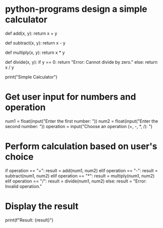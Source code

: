 # python-programs design a simple calculator
def add(x, y):
    return x + y

def subtract(x, y):
    return x - y

def multiply(x, y):
    return x * y

def divide(x, y):
    if y == 0:
        return "Error: Cannot divide by zero."
    else:
        return x / y

print("Simple Calculator")

# Get user input for numbers and operation
num1 = float(input("Enter the first number: "))
num2 = float(input("Enter the second number: "))
operation = input("Choose an operation (+, -, *, /): ")

# Perform calculation based on user's choice
if operation == "+":
    result = add(num1, num2)
elif operation == "-":
    result = subtract(num1, num2)
elif operation == "*":
    result = multiply(num1, num2)
elif operation == "/":
    result = divide(num1, num2)
else:
    result = "Error: Invalid operation."

# Display the result
print(f"Result: {result}")

